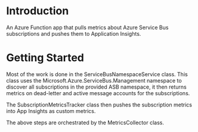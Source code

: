 # Introduction 
An Azure Function app that pulls metrics about Azure Service Bus subscriptions and pushes them to Application Insights.

# Getting Started
Most of the work is done in the ServiceBusNamespaceService class. This class uses the Microsoft.Azure.ServiceBus.Management namespace to discover all subscriptions in the provided ASB namespace, it then returns metrics on dead-letter and active message accounts for the subscriptions.

The SubscriptionMetricsTracker class then pushes the subscription metrics into App Insights as custom metrics.

The above steps are orchestrated by the MetricsCollector class.